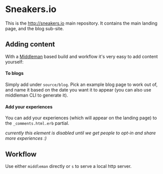 # Sneakers.io

This is the http://sneakers.io main repository. It contains the main
landing page, and the blog sub-site.


## Adding content

With a [Middleman](http://middlemanapp.com) based build and workflow
it's very easy to add content yourself:

#### To blogs

Simply add under `source/blog`. Pick an example blog page to work out
of, and name it based on the date you want it to appear (you can also
use middleman CLI to generate it).

#### Add your experiences

You can add your experiences (which will appear on the landing page) to
the `_comments.html.erb` partial.

_currently this element is disabled until we get people to opt-in and
share more experiences :)_


## Workflow

Use either `middleman` directly or `s` to serve a local http server.




